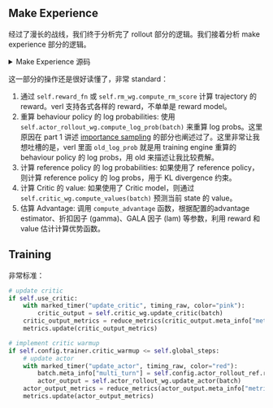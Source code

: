## Make Experience

经过了漫长的战线，我们终于分析完了 rollout 部分的逻辑。我们接着分析 make experience 部分的逻辑。

<details>
<summary>Make Experience 源码</summary>

```python
with marked_timer("reward", timing_raw, color="yellow"):
    # compute reward model score
    if self.use_rm:
        reward_tensor = self.rm_wg.compute_rm_score(batch)
        batch = batch.union(reward_tensor)

    if self.config.reward_model.launch_reward_fn_async:
        future_reward = compute_reward_async.remote(batch, self.config, self.tokenizer)
    else:
        reward_tensor, reward_extra_infos_dict = compute_reward(batch, self.reward_fn)

# recompute old_log_probs
with marked_timer("old_log_prob", timing_raw, color="blue"):
    old_log_prob = self.actor_rollout_wg.compute_log_prob(batch)
    entropys = old_log_prob.batch["entropys"]
    response_masks = batch.batch["response_mask"]
    loss_agg_mode = self.config.actor_rollout_ref.actor.loss_agg_mode
    entropy_agg = agg_loss(loss_mat=entropys, loss_mask=response_masks, loss_agg_mode=loss_agg_mode)
    old_log_prob_metrics = {"actor/entropy": entropy_agg.detach().item()}
    metrics.update(old_log_prob_metrics)
    old_log_prob.batch.pop("entropys")
    batch = batch.union(old_log_prob)

    if "rollout_log_probs" in batch.batch.keys():
        # TODO: we may want to add diff of probs too.
        rollout_old_log_probs = batch.batch["rollout_log_probs"]
        actor_old_log_probs = batch.batch["old_log_probs"]
        attention_mask = batch.batch["attention_mask"]
        responses = batch.batch["responses"]
        response_length = responses.size(1)
        response_mask = attention_mask[:, -response_length:]

        rollout_probs = torch.exp(rollout_old_log_probs)
        actor_probs = torch.exp(actor_old_log_probs)
        rollout_probs_diff = torch.abs(rollout_probs - actor_probs)
        rollout_probs_diff = torch.masked_select(rollout_probs_diff, response_mask.bool())
        rollout_probs_diff_max = torch.max(rollout_probs_diff)
        rollout_probs_diff_mean = torch.mean(rollout_probs_diff)
        rollout_probs_diff_std = torch.std(rollout_probs_diff)
        metrics.update(
            {
                "training/rollout_probs_diff_max": rollout_probs_diff_max.detach().item(),
                "training/rollout_probs_diff_mean": rollout_probs_diff_mean.detach().item(),
                "training/rollout_probs_diff_std": rollout_probs_diff_std.detach().item(),
            }
        )

if self.use_reference_policy:
    # compute reference log_prob
    with marked_timer("ref", timing_raw, color="olive"):
        if not self.ref_in_actor:
            ref_log_prob = self.ref_policy_wg.compute_ref_log_prob(batch)
        else:
            ref_log_prob = self.actor_rollout_wg.compute_ref_log_prob(batch)
        batch = batch.union(ref_log_prob)

# compute values
if self.use_critic:
    with marked_timer("values", timing_raw, color="cyan"):
        values = self.critic_wg.compute_values(batch)
        batch = batch.union(values)

with marked_timer("adv", timing_raw, color="brown"):
    # we combine with rule-based rm
    reward_extra_infos_dict: dict[str, list]
    if self.config.reward_model.launch_reward_fn_async:
        reward_tensor, reward_extra_infos_dict = ray.get(future_reward)
    batch.batch["token_level_scores"] = reward_tensor

    if reward_extra_infos_dict:
        batch.non_tensor_batch.update({k: np.array(v) for k, v in reward_extra_infos_dict.items()})

    # compute rewards. apply_kl_penalty if available
    if self.config.algorithm.use_kl_in_reward:
        batch, kl_metrics = apply_kl_penalty(batch, kl_ctrl=self.kl_ctrl_in_reward, kl_penalty=self.config.algorithm.kl_penalty)
        metrics.update(kl_metrics)
    else:
        batch.batch["token_level_rewards"] = batch.batch["token_level_scores"]

    # compute advantages, executed on the driver process

    norm_adv_by_std_in_grpo = self.config.algorithm.get("norm_adv_by_std_in_grpo", True)  # GRPO adv normalization factor

    batch = compute_advantage(
        batch,
        adv_estimator=self.config.algorithm.adv_estimator,
        gamma=self.config.algorithm.gamma,
        lam=self.config.algorithm.lam,
        num_repeat=self.config.actor_rollout_ref.rollout.n,
        norm_adv_by_std_in_grpo=norm_adv_by_std_in_grpo,
        multi_turn=self.config.actor_rollout_ref.rollout.multi_turn.enable,
        config=self.config.algorithm,
    )
```

</details>

这一部分的操作还是很好读懂了，非常 standard：

1. 通过 `self.reward_fn` 或 `self.rm_wg.compute_rm_score` 计算 trajectory 的 reward。verl 支持各式各样的 reward，不单单是 reward model。
2. 重算 behaviour policy 的 log probabilities: 使用 `self.actor_rollout_wg.compute_log_prob(batch)` 来重算 log probs。这里原因在 part 1 讲述 [importance sampling](https://github.com/zhaochenyang20/Awesome-ML-SYS-Tutorial/blob/main/rlhf/verl/multi-turn/code-walk-through/readme.md#actorrolloutrefworker__init__) 的部分也阐述过了。这里非常让我想吐槽的是，verl 里面 `old_log_prob` 就是用 training engine 重算的 behaviour policy 的 log probs，用 old 来描述让我比较费解。
3. 计算 reference policy 的 log probabilities: 如果使用了 reference policy，则计算 reference policy 的 log probs，用于 KL divergence 约束。
4. 计算 Critic 的 value: 如果使用了 Critic model，则通过 `self.critic_wg.compute_values(batch)` 预测当前 state 的 value。
5. 估算 Advantage: 调用 `compute_advantage` 函数，根据配置的advantage estimator、折扣因子 (gamma)、GALA 因子 (lam) 等参数，利用 reward 和 value 估计计算优势函数。

## Training

非常标准：

```python
# update critic
if self.use_critic:
    with marked_timer("update_critic", timing_raw, color="pink"):
        critic_output = self.critic_wg.update_critic(batch)
    critic_output_metrics = reduce_metrics(critic_output.meta_info["metrics"])
    metrics.update(critic_output_metrics)

# implement critic warmup
if self.config.trainer.critic_warmup <= self.global_steps:
    # update actor
    with marked_timer("update_actor", timing_raw, color="red"):
        batch.meta_info["multi_turn"] = self.config.actor_rollout_ref.rollout.multi_turn.enable
        actor_output = self.actor_rollout_wg.update_actor(batch)
    actor_output_metrics = reduce_metrics(actor_output.meta_info["metrics"])
    metrics.update(actor_output_metrics)
